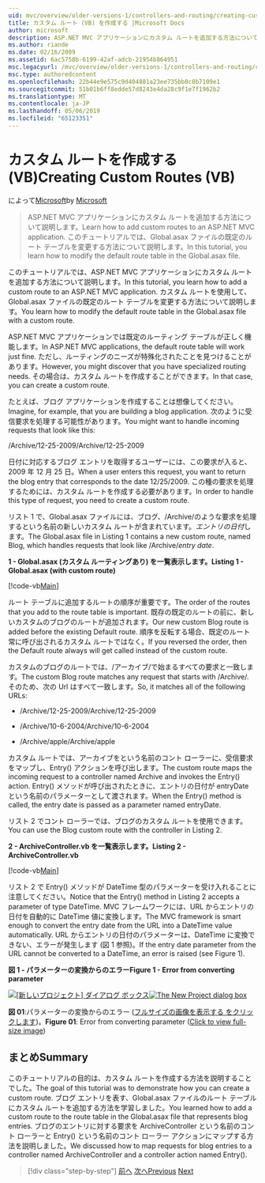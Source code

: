```yaml
---
uid: mvc/overview/older-versions-1/controllers-and-routing/creating-custom-routes-vb
title: カスタム ルート (VB) を作成する |Microsoft Docs
author: microsoft
description: ASP.NET MVC アプリケーションにカスタム ルートを追加する方法について説明します。 このチュートリアルでは、Global.asax ファイルの既定のルート テーブルを変更する方法について説明します。
ms.author: riande
ms.date: 02/16/2009
ms.assetid: 6ac5758b-6199-42af-adcb-21954b864951
msc.legacyurl: /mvc/overview/older-versions-1/controllers-and-routing/creating-custom-routes-vb
msc.type: authoredcontent
ms.openlocfilehash: 22b44e9e575c9d404881a23ee735bb0c8b7109e1
ms.sourcegitcommit: 51b01b6ff8edde57d8243e4da28c9f1e7f1962b2
ms.translationtype: MT
ms.contentlocale: ja-JP
ms.lasthandoff: 05/06/2019
ms.locfileid: "65123351"
---
```

# <a name="creating-custom-routes-vb"></a><span data-ttu-id="e0a8d-104">カスタム ルートを作成する (VB)</span><span class="sxs-lookup"><span data-stu-id="e0a8d-104">Creating Custom Routes (VB)</span></span>

<span data-ttu-id="e0a8d-105">によって[Microsoft](https://github.com/microsoft)</span><span class="sxs-lookup"><span data-stu-id="e0a8d-105">by [Microsoft](https://github.com/microsoft)</span></span>

> <span data-ttu-id="e0a8d-106">ASP.NET MVC アプリケーションにカスタム ルートを追加する方法について説明します。</span><span class="sxs-lookup"><span data-stu-id="e0a8d-106">Learn how to add custom routes to an ASP.NET MVC application.</span></span> <span data-ttu-id="e0a8d-107">このチュートリアルでは、Global.asax ファイルの既定のルート テーブルを変更する方法について説明します。</span><span class="sxs-lookup"><span data-stu-id="e0a8d-107">In this tutorial, you learn how to modify the default route table in the Global.asax file.</span></span>

<span data-ttu-id="e0a8d-108">このチュートリアルでは、ASP.NET MVC アプリケーションにカスタム ルートを追加する方法について説明します。</span><span class="sxs-lookup"><span data-stu-id="e0a8d-108">In this tutorial, you learn how to add a custom route to an ASP.NET MVC application.</span></span> <span data-ttu-id="e0a8d-109">カスタム ルートを使用して、Global.asax ファイルの既定のルート テーブルを変更する方法について説明します。</span><span class="sxs-lookup"><span data-stu-id="e0a8d-109">You learn how to modify the default route table in the Global.asax file with a custom route.</span></span>

<span data-ttu-id="e0a8d-110">ASP.NET MVC アプリケーションでは既定のルーティング テーブルが正しく機能します。</span><span class="sxs-lookup"><span data-stu-id="e0a8d-110">In ASP.NET MVC applications, the default route table will work just fine.</span></span> <span data-ttu-id="e0a8d-111">ただし、ルーティングのニーズが特殊化されたことを見つけることがあります。</span><span class="sxs-lookup"><span data-stu-id="e0a8d-111">However, you might discover that you have specialized routing needs.</span></span> <span data-ttu-id="e0a8d-112">その場合は、カスタム ルートを作成することができます。</span><span class="sxs-lookup"><span data-stu-id="e0a8d-112">In that case, you can create a custom route.</span></span>

<span data-ttu-id="e0a8d-113">たとえば、ブログ アプリケーションを作成することは想像してください。</span><span class="sxs-lookup"><span data-stu-id="e0a8d-113">Imagine, for example, that you are building a blog application.</span></span> <span data-ttu-id="e0a8d-114">次のように受信要求を処理する可能性があります。</span><span class="sxs-lookup"><span data-stu-id="e0a8d-114">You might want to handle incoming requests that look like this:</span></span>

<span data-ttu-id="e0a8d-115">/Archive/12-25-2009</span><span class="sxs-lookup"><span data-stu-id="e0a8d-115">/Archive/12-25-2009</span></span>

<span data-ttu-id="e0a8d-116">日付に対応するブログ エントリを取得するユーザーには、この要求が入ると、2009 年 12 月 25 日。</span><span class="sxs-lookup"><span data-stu-id="e0a8d-116">When a user enters this request, you want to return the blog entry that corresponds to the date 12/25/2009.</span></span> <span data-ttu-id="e0a8d-117">この種の要求を処理するためには、カスタム ルートを作成する必要があります。</span><span class="sxs-lookup"><span data-stu-id="e0a8d-117">In order to handle this type of request, you need to create a custom route.</span></span>

<span data-ttu-id="e0a8d-118">リスト 1 で、Global.asax ファイルには、ブログ、/Archive/のような要求を処理するという名前の新しいカスタム ルートが含まれています。*エントリの日付*します。</span><span class="sxs-lookup"><span data-stu-id="e0a8d-118">The Global.asax file in Listing 1 contains a new custom route, named Blog, which handles requests that look like /Archive/*entry date*.</span></span>

<span data-ttu-id="e0a8d-119">**1 - Global.asax (カスタム ルーティングあり) を一覧表示します。**</span><span class="sxs-lookup"><span data-stu-id="e0a8d-119">**Listing 1 - Global.asax (with custom route)**</span></span>

[!code-vb[Main](creating-custom-routes-vb/samples/sample1.vb)]

<span data-ttu-id="e0a8d-120">ルート テーブルに追加するルートの順序が重要です。</span><span class="sxs-lookup"><span data-stu-id="e0a8d-120">The order of the routes that you add to the route table is important.</span></span> <span data-ttu-id="e0a8d-121">既存の既定のルートの前に、新しいカスタムのブログのルートが追加されます。</span><span class="sxs-lookup"><span data-stu-id="e0a8d-121">Our new custom Blog route is added before the existing Default route.</span></span> <span data-ttu-id="e0a8d-122">順序を反転する場合、既定のルート常に呼び出されるカスタム ルートではなく。</span><span class="sxs-lookup"><span data-stu-id="e0a8d-122">If you reversed the order, then the Default route always will get called instead of the custom route.</span></span>

<span data-ttu-id="e0a8d-123">カスタムのブログのルートでは、/アーカイブ/で始まるすべての要求と一致します。</span><span class="sxs-lookup"><span data-stu-id="e0a8d-123">The custom Blog route matches any request that starts with /Archive/.</span></span> <span data-ttu-id="e0a8d-124">そのため、次の Url はすべて一致します。</span><span class="sxs-lookup"><span data-stu-id="e0a8d-124">So, it matches all of the following URLs:</span></span>

- <span data-ttu-id="e0a8d-125">/Archive/12-25-2009</span><span class="sxs-lookup"><span data-stu-id="e0a8d-125">/Archive/12-25-2009</span></span>

- <span data-ttu-id="e0a8d-126">/Archive/10-6-2004</span><span class="sxs-lookup"><span data-stu-id="e0a8d-126">/Archive/10-6-2004</span></span>

- <span data-ttu-id="e0a8d-127">/Archive/apple</span><span class="sxs-lookup"><span data-stu-id="e0a8d-127">/Archive/apple</span></span>

<span data-ttu-id="e0a8d-128">カスタム ルートでは、アーカイブをという名前のコント ローラーに、受信要求をマップし、Entry() アクションを呼び出します。</span><span class="sxs-lookup"><span data-stu-id="e0a8d-128">The custom route maps the incoming request to a controller named Archive and invokes the Entry() action.</span></span> <span data-ttu-id="e0a8d-129">Entry() メソッドが呼び出されたときに、エントリの日付が entryDate という名前のパラメーターとして渡されます。</span><span class="sxs-lookup"><span data-stu-id="e0a8d-129">When the Entry() method is called, the entry date is passed as a parameter named entryDate.</span></span>

<span data-ttu-id="e0a8d-130">リスト 2 でコント ローラーでは、ブログのカスタム ルートを使用できます。</span><span class="sxs-lookup"><span data-stu-id="e0a8d-130">You can use the Blog custom route with the controller in Listing 2.</span></span>

<span data-ttu-id="e0a8d-131">**2 - ArchiveController.vb を一覧表示します。**</span><span class="sxs-lookup"><span data-stu-id="e0a8d-131">**Listing 2 - ArchiveController.vb**</span></span>

[!code-vb[Main](creating-custom-routes-vb/samples/sample2.vb)]

<span data-ttu-id="e0a8d-132">リスト 2 で Entry() メソッドが DateTime 型のパラメーターを受け入れることに注意してください。</span><span class="sxs-lookup"><span data-stu-id="e0a8d-132">Notice that the Entry() method in Listing 2 accepts a parameter of type DateTime.</span></span> <span data-ttu-id="e0a8d-133">MVC フレームワークには、URL からエントリの日付を自動的に DateTime 値に変換します。</span><span class="sxs-lookup"><span data-stu-id="e0a8d-133">The MVC framework is smart enough to convert the entry date from the URL into a DateTime value automatically.</span></span> <span data-ttu-id="e0a8d-134">URL からエントリの日付のパラメーターは、DateTime に変換できない、エラーが発生します (図 1 参照)。</span><span class="sxs-lookup"><span data-stu-id="e0a8d-134">If the entry date parameter from the URL cannot be converted to a DateTime, an error is raised (see Figure 1).</span></span>

<span data-ttu-id="e0a8d-135">**図 1 - パラメーターの変換からのエラー**</span><span class="sxs-lookup"><span data-stu-id="e0a8d-135">**Figure 1 - Error from converting parameter**</span></span>

<span data-ttu-id="e0a8d-136">[![[新しいプロジェクト] ダイアログ ボックス](creating-custom-routes-vb/_static/image1.jpg)](creating-custom-routes-vb/_static/image1.png)</span><span class="sxs-lookup"><span data-stu-id="e0a8d-136">[![The New Project dialog box](creating-custom-routes-vb/_static/image1.jpg)](creating-custom-routes-vb/_static/image1.png)</span></span>

<span data-ttu-id="e0a8d-137">**図 01**:パラメーターの変換からのエラー ([フルサイズの画像を表示する をクリックします](creating-custom-routes-vb/_static/image2.png))。</span><span class="sxs-lookup"><span data-stu-id="e0a8d-137">**Figure 01**: Error from converting parameter ([Click to view full-size image](creating-custom-routes-vb/_static/image2.png))</span></span>

## <a name="summary"></a><span data-ttu-id="e0a8d-138">まとめ</span><span class="sxs-lookup"><span data-stu-id="e0a8d-138">Summary</span></span>

<span data-ttu-id="e0a8d-139">このチュートリアルの目的は、カスタム ルートを作成する方法を説明することでした。</span><span class="sxs-lookup"><span data-stu-id="e0a8d-139">The goal of this tutorial was to demonstrate how you can create a custom route.</span></span> <span data-ttu-id="e0a8d-140">ブログ エントリを表す、Global.asax ファイルのルート テーブルにカスタム ルートを追加する方法を学習しました。</span><span class="sxs-lookup"><span data-stu-id="e0a8d-140">You learned how to add a custom route to the route table in the Global.asax file that represents blog entries.</span></span> <span data-ttu-id="e0a8d-141">ブログのエントリに対する要求を ArchiveController という名前のコント ローラーと Entry() という名前のコント ローラー アクションにマップする方法を説明しました。</span><span class="sxs-lookup"><span data-stu-id="e0a8d-141">We discussed how to map requests for blog entries to a controller named ArchiveController and a controller action named Entry().</span></span>

> [!div class="step-by-step"]
> <span data-ttu-id="e0a8d-142">[前へ](asp-net-mvc-controller-overview-vb.md)
> [次へ](creating-a-route-constraint-vb.md)</span><span class="sxs-lookup"><span data-stu-id="e0a8d-142">[Previous](asp-net-mvc-controller-overview-vb.md)
[Next](creating-a-route-constraint-vb.md)</span></span>
